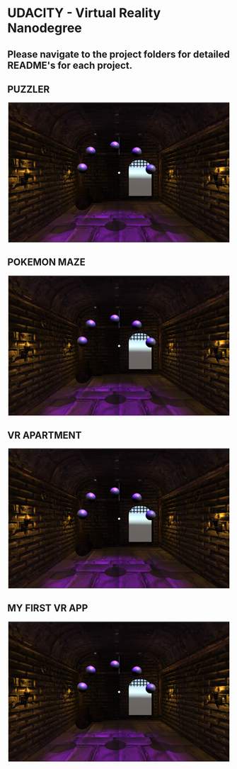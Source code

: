 # UDACITY - Virtual Reality Nanodegree

## Please navigate to the project folders for detailed README's for each project.

## PUZZLER
<p align="center">
<img src="Project-4-Puzzler/documentation/070 - Environment snapshot.png" width="500">
</p>

## POKEMON MAZE
<p align="center">
<img src="Project-4-Puzzler/documentation/070 - Environment snapshot.png" width="500">
</p>

## VR APARTMENT
<p align="center">
<img src="Project-4-Puzzler/documentation/070 - Environment snapshot.png" width="500">
</p>

## MY FIRST VR APP
<p align="center">
<img src="Project-4-Puzzler/documentation/070 - Environment snapshot.png" width="500">
</p>
